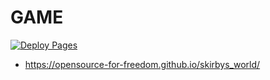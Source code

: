 # GAME
[![Deploy Pages](https://github.com/OpenSource-For-Freedom/skirbys_world/actions/workflows/deploy-pages.yml/badge.svg)](https://github.com/OpenSource-For-Freedom/skirbys_world/actions/workflows/deploy-pages.yml)
- https://opensource-for-freedom.github.io/skirbys_world/
